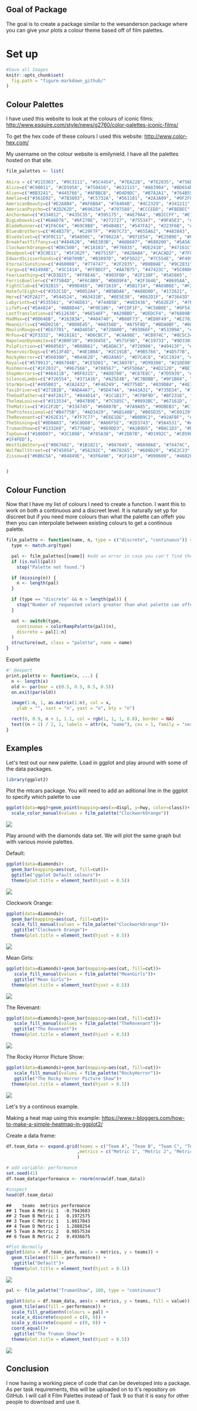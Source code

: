 Goal of Package
---------------

The goal is to create a package similar to the wesanderson package where you can give your plots a colour theme based off of film palettes.

Set up
======

``` r
#Save all Images
knitr::opts_chunk$set(
  fig.path = "figure-markdown_github/"
)
```

Colour Palettes
---------------

I have used this website to look at the colours of iconic films: <http://www.esquire.com/style/news/g2760/color-palettes-iconic-films/>

To get the hex code of these colours I used this website: <http://www.color-hex.com/>

My username on the colour website is emilynield. I have all the palettes hosted on that site.

``` r
film_palettes <- list(
  
Akira = c("#115363", "#9C3111", "#5C4454", "#7EA228", "#7E2835", "#756B30", "#03182D", "#9D0500", "#1A3330", "#1F2549"),
Alice=c("#C98011", "#CD595A", "#750416", "#632115", "#A83904", "#BD654D", "#CBAA99", "#9A9460", "#845F0E", "#312F1A"),
Alien=c("#0B3241", "#445766", "#AFBBCB", "#D4D9DC", "#B7A2A1", "#764B55", "#362724"),
Amelie=c("#361E02", "#7B3803", "#C5732A", "#561101", "#2A3A09", "#9F2F01"),
AmericanBeauty=c("#E2A8B4", "#AF6B84", "#78404B", "#4C2329", "#341211", "#2B0007", "#480001", "#7A0300", "#860315", "#B8133D"),
AmericanPsycho=c("#2D262D", "#69625A", "#707588", "#CCCEDD", "#FBEBEC", "#BCA196", "#6E4D48", "#442520", "#240E11"),
Anchorman=c("#334012", "#435C35", "#395175", "#4E79A4", "#B2CCFF", "#E7CBDA", "#A87469", "#5F3C38", "#251515"),
BigLebowski=c("#6A6D76", "#6F270E", "#272727", "#755347", "#9FA5E3", "#968F7F", "#455A5B", "#663E0B", "#825167", "#38394D"),
BladeRunner=c("#1F6C64", "#69C0B8", "#94B4B1", "#547FA2", "#223F6B", "#182132", "#3B2D47", "#65507B", "#936B85", "#6C3F42"),
BluesBrothers=c("#E4B379", "#C29F7F", "#907C73", "#655A62", "#483843", "#291E22", "#321D18", "#523B2D", "#917F71"),
BlueVelvet=c("#3F0C11", "#5A050C", "#79022A", "#971E54", "#E25B9E", "#FDA9DD", "#F4BCC7"),
BreakfastTiffanys=c("#484620", "#6E303B", "#A08687", "#680200", "#5A5A7E", "#6C473F", "#3F7A88"),
ClockworkOrange=c("#D8C500", "#C18103", "#F76035", "#DE2418", "#47161C", "#1E131B", "#23284E", "#2557D0", "#233C26"),
Deadpool=c("#3C0E11", "#5F262F", "#87515F", "#A28A8A", "#CACAD2", "#7F8595", "#34424F", "#131C23"),
EdwardScissorhands=c("#5B709B", "#B3897D", "#5F5D22", "#7C554E", "#F49987", "#C67DB4", "#A9A969", "#9593A0", "#F36E4B"),
EternalSunshine=c("#460008", "#774747", "#2F2935", "#B8B0AE", "#9C2831", "#C1A991", "#90604C", "#81747D"),
Fargo=c("#41494B", "#3C1414", "#FFBDCF", "#AA7B75", "#47423C", "#5C0806", "#E1ECFE", "#FE7A87"),
FearLoathing=c("#CD3D25", "#FFBE46", "#903F00", "#2F130F", "#5A5865", "#3E350C"),
FerrisBueller=c("#775B4D", "#F6C8B9", "#D6D9FA", "#2F3646", "#8695AA", "#495B67", "#0D0B10", "#817775"),
FightClub=c("#292B15", "#99D4E6", "#071619", "#5B1714", "#A69B6E", "#F2BE37", "#C0B9E5", "#30DDA7"),
HatefulEight=c("#352C1D", "#0052A4", "#B5BDA6", "#A88D00", "#172621", "#27130A", "#8C0501", "#6B5E18", "#4C4C42"),
Her=c("#2F2A27", "#544524", "#A3431B", "#8E5E38", "#862D1F", "#73643D" ,"#A06919", "#E4C9AE", "#46382D"),
Labyrinth=c("#535561", "#746D63", "#744B5B", "#403436", "#562E2F", "#7E5F64", "#3C2619", "#666A85", "#151316"),
LifePi=c("#5A4824", "#AB8D44", "#F0E186", "#FCDF1F", "#C58B0E", "#9F5410", "#9E3C17", "#BC3F09", "#B20405"),
LostTranslation=c("#512630", "#6E546F", "#A29BBD", "#DEDCF4", "#76809B", "#344358", "#080D20"),
MadMax=c("#0D646B", "#16383A", "#404740", "#B88F73", "#ED8F49", "#E27812", "#5C2A09", "#2E1612", "#0F1217"),
MeanGirls=c("#6D0216", "#8D0E45", "#A0356D", "#A75F8D", "#BDA0BF", "#887A9D", "#56507C", "#32243E", "#150F19"),
MoulinRouge=c("#E67701", "#AD4858", "#720A00", "#93066F", "#53399A", "#002992", "#4E6344"),
MrFox=c("#2F3332", "#818181", "#D6CBC7", "#C4A98E", "#CB974C", "#8C5C34", "#43290E", "#362F1F"),
NapoleonDynamite=c("#3B0F10", "#93645E", "#575F9D", "#C19733", "#9D3303", "#D1CDDC", "#4B3F3F", "#7C434A"),
PulpFiction=c("#060503", "#B88B61", "#EADAC3", "#720906", "#49413F", "#3E5BFF", "#323B36"),
ReservoirDogs=c("#513F4D", "#4E1B0A", "#2C191B", "#9B5766", "#4D577B", "#5B383C", "#DABBE5", "#A27F85"),
RockyHorror=c("#560300", "#844E28", "#D2A9A5", "#D7C4C8", "#1C1924", "#320D15", "#AC2300"),
Royal=c("#579913","#86704B", "#CE5D01", "#C3A978", "#D99300", "#210E08", "#6E522A"),
Rushmore=c("#1F2032", "#967566", "#788567", "#5F5D6A", "#4D2120", "#BE7C66", "#474644", "#283523", "#342721"),
ShopHorrors=c("#46411B", "#8F8315", "#AD8700", "#C67E8C", "#7D5939", "#8C4738", "#5A0103"),
SilenceLambs=c("#726554", "#371A16", "#A25E4B", "#C7BDBB", "#9F1B04", "#613613", "#7F3623", "#DCB8A2"),
StarWars=c("#495B83", "#2A2432", "#F46249", "#87758D", "#839DB4", "#4E321A", "#E5BFA8", "#96AE96"),
TaxiDriver=c("#271B1B", "#ADA4A7", "#5D474A", "#443A31", "#735D34", "#784542", "#847A83", "#AB938F", "#5A5F3F"),
TheGodfather=c("#4F2A17", "#844D14", "#1C1B17", "#CFBF9D", "#BF2316", "#EBAE5E", "#B7801C","#4B3C1D"),
ThelmaLouise=c("#313534", "#B47B9E", "#7C585C", "#9893BC", "#67161D", "#472C17", "#6D695E", "#CA927B", "#8898B1", "#5F7753"),
TheMatrix=c("#1C2F2D", "#334745", "#60807B", "#7A9A85", "#9DBEB3", "#C1D6C3", "#DCEEF0"),
TheProfessional=c("#B4775B", "#AD3429", "#6B140B", "#B65D35", "#C09129", "#464E29", "#9C8C73", "#3D4753", "#040001"),
TheRevenant=c("#262E31", "#7F7C77", "#E6E1DE", "#B0B9C2", "#92AFBF", "#4F8BA7", "#103E55"),
TheShining=c("#0D0A03", "#5C0D08", "#A06F5E", "#2D3743", "#564531", "#A33D15", "#698A91", "#3B5E36", "#F79787"),
TrumanShow=c("#133268", "#5776AD", "#869DD3", "#A1B9D5", "#BAC1D3", "#D7D1DB", "#A6A6B0", "#585D70", "#262431"),
TopGun=c("#180D07", "#3C1808", "#785A38", "#F2D87B", "#D1992C", "#C0590E", "#760E0F", "#04163C", "
#1F4FED"),
WestSideStory=c("#867482", "#1B1821", "#847649", "#8A90A8", "#74474C", "#46413E", "#5D1628", "#322626"),
WolfWallStreet=c("#745054", "#56292C", "#A78265", "#600D29", "#5E2C23", "#E8D3C2", "#B57F75", "#624352", "#11131F"),
Zissou=c("#6B6C5A", "#84849E", "#3F6490", "#1F143F", "#990600", "#460203", "#24100F")


)
```

Colour Function
---------------

Now that I have my list of colours I need to create a function. I want this to work on both a continuous and a discreet level. It is naturally set yp for discreet but if you need more colours than what the palette can offefr you then you can interpolate between existing colours to get a continous palette.

``` r
film_palette <- function(name, n, type = c("discrete", "continuous")) {
  type <- match.arg(type)

  pal <- film_palettes[[name]] #add an error in case you can't find the name of the palette
  if (is.null(pal))
    stop("Palette not found.")

  if (missing(n)) {
    n <- length(pal)
  }

  if (type == "discrete" && n > length(pal)) {
    stop("Number of requested colors greater than what palette can offer") #add an error if person is using discreet but there are not enough colour options in that palette
  }

  out <- switch(type,
    continuous = colorRampPalette(pal)(n),
    discrete = pal[1:n]
  )
  structure(out, class = "palette", name = name)
}
```

Export palette

``` r
#' @export
print.palette <- function(x, ...) {
  n <- length(x)
  old <- par(mar = c(0.5, 0.5, 0.5, 0.5))
  on.exit(par(old))

  image(1:n, 1, as.matrix(1:n), col = x,
    ylab = "", xaxt = "n", yaxt = "n", bty = "n")

  rect(0, 0.9, n + 1, 1.1, col = rgb(1, 1, 1, 0.8), border = NA)
  text((n + 1) / 2, 1, labels = attr(x, "name"), cex = 1, family = "serif")
}
```

Examples
--------

Let's test out our new palette. Load in ggplot and play around with some of the data packages.

``` r
library(ggplot2)
```

Plot the mtcars package. You will need to add an aditional line in the ggplot to specify which palette to use

``` r
ggplot(data=mpg)+geom_point(mapping=aes(x=displ, y=hwy, color=class))+ 
  scale_color_manual(values = film_palette("ClockworkOrange")) 
```

![](figure-markdown_github/unnamed-chunk-6-1.png)

Play around with the diamonds data set. We will plot the same graph but with various movie palettes.

Default:

``` r
ggplot(data=diamonds)+
  geom_bar(mapping=aes(cut, fill=cut))+
  ggtitle("ggplot Default colours")+
  theme(plot.title = element_text(hjust = 0.5))
```

![](figure-markdown_github/unnamed-chunk-7-1.png)

Clockwork Orange:

``` r
ggplot(data=diamonds)+
  geom_bar(mapping=aes(cut, fill=cut))+ 
  scale_fill_manual(values = film_palette("ClockworkOrange"))+
   ggtitle("Clockwork Orange")+
  theme(plot.title = element_text(hjust = 0.5))
```

![](figure-markdown_github/unnamed-chunk-8-1.png)

Mean Girls:

``` r
ggplot(data=diamonds)+geom_bar(mapping=aes(cut, fill=cut))+ 
   scale_fill_manual(values = film_palette("MeanGirls"))+
   ggtitle("Mean Girls")+
  theme(plot.title = element_text(hjust = 0.5))
```

![](figure-markdown_github/unnamed-chunk-9-1.png)

The Revenant:

``` r
ggplot(data=diamonds)+geom_bar(mapping=aes(cut, fill=cut))+ 
   scale_fill_manual(values = film_palette("TheRevenant"))+
   ggtitle("The Revenant")+
  theme(plot.title = element_text(hjust = 0.5))
```

![](figure-markdown_github/unnamed-chunk-10-1.png)

The Rocky Horror Picture Show:

``` r
ggplot(data=diamonds)+geom_bar(mapping=aes(cut, fill=cut))+ 
   scale_fill_manual(values = film_palette("RockyHorror"))+
   ggtitle("The Rocky Horror Picture Show")+
  theme(plot.title = element_text(hjust = 0.5))
```

![](figure-markdown_github/unnamed-chunk-11-1.png)

Let's try a continous example.

Making a heat map using this example: <https://www.r-bloggers.com/how-to-make-a-simple-heatmap-in-ggplot2/>

Create a data frame:

``` r
df.team_data <- expand.grid(teams = c("Team A", "Team B", "Team C", "Team D")
                           ,metrics = c("Metric 1", "Metric 2", "Metric 3", "Metric 4", "Metric 5")
                           )

# add variable: performance
set.seed(41)
df.team_data$performance <- rnorm(nrow(df.team_data))

#inspect
head(df.team_data)
```

    ##    teams  metrics performance
    ## 1 Team A Metric 1  -0.7943683
    ## 2 Team B Metric 1   0.1972575
    ## 3 Team C Metric 1   1.0017043
    ## 4 Team D Metric 1   1.2888254
    ## 5 Team A Metric 2   0.9057534
    ## 6 Team B Metric 2   0.4936675

``` r
#Plot Normally
ggplot(data = df.team_data, aes(x = metrics, y = teams)) +
  geom_tile(aes(fill = performance)) +
   ggtitle("Default")+
  theme(plot.title = element_text(hjust = 0.5))
```

![](figure-markdown_github/unnamed-chunk-13-1.png)

``` r
pal <- film_palette("TrumanShow", 100, type = "continuous")

ggplot(data = df.team_data, aes(x = metrics, y = teams, fill = value)) +
  geom_tile(aes(fill = performance)) + 
  scale_fill_gradientn(colours = pal) + 
  scale_x_discrete(expand = c(0, 0)) +
  scale_y_discrete(expand = c(0, 0)) + 
  coord_equal()+
   ggtitle("The Truman Show")+
  theme(plot.title = element_text(hjust = 0.5))
```

![](figure-markdown_github/unnamed-chunk-14-1.png)

Conclusion
----------

I now having a working piece of code that can be developed into a package. As per task requirements, this will be uploaded on to it's repository on GitHub. I will call it Film Palettes instead of Task 9 so that it is easy for other people to download and use it.
